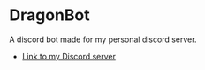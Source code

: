 # DragonBot
A discord bot made for my personal discord server.

 - [Link to my Discord server](https://discord.gg/9JdnnPN)
 
